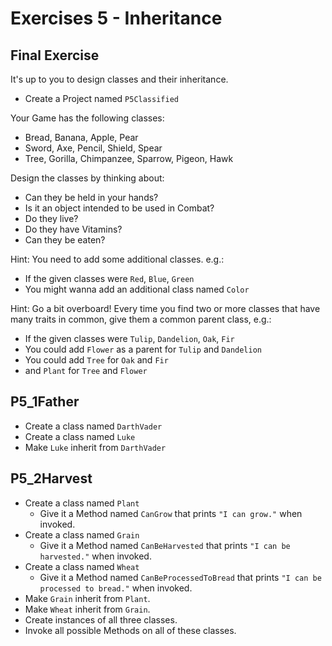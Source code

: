 # Exercises 5 - Inheritance

## Final Exercise

It's up to you to design classes and their inheritance.
- Create a Project named `P5Classified`

Your Game has the following classes:
- Bread, Banana, Apple, Pear
- Sword, Axe, Pencil, Shield, Spear
- Tree, Gorilla, Chimpanzee, Sparrow, Pigeon, Hawk

Design the classes by thinking about:
- Can they be held in your hands?
- Is it an object intended to be used in Combat?
- Do they live?
- Do they have Vitamins?
- Can they be eaten?

Hint: You need to add some additional classes. e.g.:
- If the given classes were `Red`, `Blue`, `Green`
- You might wanna add an additional class named `Color`

Hint: Go a bit overboard! Every time you find two or more classes that have many traits in common, give them a common parent class, e.g.:
- If the given classes were `Tulip`, `Dandelion`, `Oak`, `Fir`
- You could add `Flower` as a parent for `Tulip` and `Dandelion`
- You could add `Tree` for `Oak` and `Fir`
- and `Plant` for `Tree` and `Flower`

## P5_1Father
- Create a class named `DarthVader`
- Create a class named `Luke`
- Make `Luke` inherit from `DarthVader`

## P5_2Harvest
- Create a class named `Plant`
  - Give it a Method named `CanGrow` that prints `"I can grow."` when invoked.
- Create a class named `Grain`
  - Give it a Method named `CanBeHarvested` that prints `"I can be harvested."` when invoked.
- Create a class named `Wheat`
  - Give it a Method named `CanBeProcessedToBread` that prints `"I can be processed to bread."` when invoked.
- Make `Grain` inherit from `Plant`.
- Make `Wheat` inherit from `Grain`.
- Create instances of all three classes.
- Invoke all possible Methods on all of these classes.

